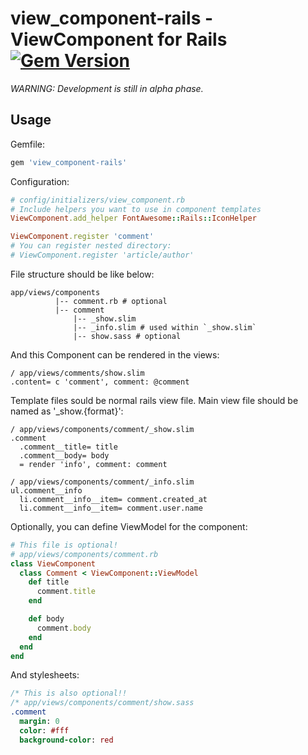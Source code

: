 # view_component-rails - ViewComponent for Rails [![Gem Version](https://badge.fury.io/rb/view_component-rails.svg)](http://badge.fury.io/rb/view_component-rails)

_WARNING: Development is still in alpha phase._

## Usage

Gemfile:

```ruby
gem 'view_component-rails'
```

Configuration:

```ruby
# config/initializers/view_component.rb
# Include helpers you want to use in component templates
ViewComponent.add_helper FontAwesome::Rails::IconHelper

ViewComponent.register 'comment'
# You can register nested directory:
# ViewComponent.register 'article/author'
```

File structure should be like below:

```
app/views/components
          |-- comment.rb # optional
          |-- comment
              |-- _show.slim
              |-- _info.slim # used within `_show.slim`
              |-- show.sass # optional
```

And this Component can be rendered in the views:

```slim
/ app/views/comments/show.slim
.content= c 'comment', comment: @comment
```

Template files sould be normal rails view file. Main view file should be named as '_show.{format}':

```slim
/ app/views/components/comment/_show.slim
.comment
  .comment__title= title
  .comment__body= body
  = render 'info', comment: comment
```

```slim
/ app/views/components/comment/_info.slim
ul.comment__info
  li.comment__info__item= comment.created_at
  li.comment__info__item= comment.user.name
```

Optionally, you can define ViewModel for the component:

```ruby
# This file is optional!
# app/views/components/comment.rb
class ViewComponent
  class Comment < ViewComponent::ViewModel
    def title
      comment.title
    end

    def body
      comment.body
    end
  end
end
```

And stylesheets:

```sass
/* This is also optional!!
/* app/views/components/comment/show.sass
.comment
  margin: 0
  color: #fff
  background-color: red
```
